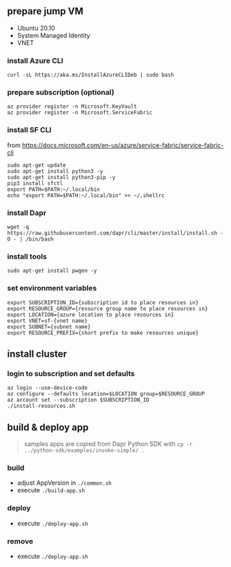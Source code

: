 ## prepare jump VM

- Ubuntu 20.10
- System Managed Identity
- VNET

### install Azure CLI

```
curl -sL https://aka.ms/InstallAzureCLIDeb | sudo bash
```

### prepare subscription (optional)

```
az provider register -n Microsoft.KeyVault
az provider register -n Microsoft.ServiceFabric
```

### install SF CLI

from https://docs.microsoft.com/en-us/azure/service-fabric/service-fabric-cli

```
sudo apt-get update
sudo apt-get install python3 -y
sudo apt-get install python3-pip -y
pip3 install sfctl
export PATH=$PATH:~/.local/bin
echo "export PATH=$PATH:~/.local/bin" >> ~/.shellrc
```

### install Dapr

```
wget -q https://raw.githubusercontent.com/dapr/cli/master/install/install.sh -O - | /bin/bash
```

### install tools

```
sudo apt-get install pwgen -y
```

### set environment variables

```
export SUBSCRIPTION_ID={subscription id to place resources in}
export RESOURCE_GROUP={resource group name to place resources in}
export LOCATION={azure location to place resources in}
export VNET=sf-{vnet name}
export SUBNET={subnet name}
export RESOURCE_PREFIX={short prefix to make resources unique}
```

## install cluster

### login to subscription and set defaults

```
az login --use-device-code
az configure --defaults location=$LOCATION group=$RESOURCE_GROUP
az account set --subscription $SUBSCRIPTION_ID
./install-resources.sh
```

## build & deploy app

> samples apps are copied from Dapr Python SDK with `cp -r ../python-sdk/examples/invoke-simple/ .`

### build

- adjust AppVersion in `./common.sh`
- execute `./build-app.sh`

### deploy

- execute `./deploy-app.sh`

### remove

- execute `./deploy-app.sh`